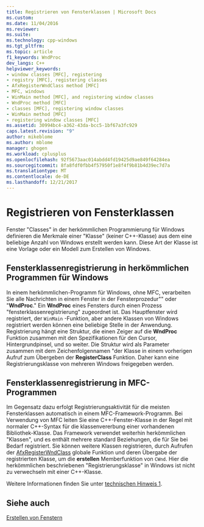 ```yaml
---
title: Registrieren von Fensterklassen | Microsoft Docs
ms.custom: 
ms.date: 11/04/2016
ms.reviewer: 
ms.suite: 
ms.technology: cpp-windows
ms.tgt_pltfrm: 
ms.topic: article
f1_keywords: WndProc
dev_langs: C++
helpviewer_keywords:
- window classes [MFC], registering
- registry [MFC], registering classes
- AfxRegisterWndClass method [MFC]
- MFC, windows
- WinMain method [MFC], and registering window classes
- WndProc method [MFC]
- classes [MFC], registering window classes
- WinMain method [MFC]
- registering window classes [MFC]
ms.assetid: 30994bc4-a362-43da-bcc5-1bf67a3fc929
caps.latest.revision: "9"
author: mikeblome
ms.author: mblome
manager: ghogen
ms.workload: cplusplus
ms.openlocfilehash: 92f5673aac014abdd4fd19425d9ae849f64284ea
ms.sourcegitcommit: 8fa8fdf0fbb4f57950f1e8f4f9b81b4d39ec7d7a
ms.translationtype: MT
ms.contentlocale: de-DE
ms.lasthandoff: 12/21/2017
---
```

# <a name="registering-window-classes"></a>Registrieren von Fensterklassen
Fenster "Classes" in der herkömmlichen Programmierung für Windows definieren die Merkmale einer "Klasse" (keiner C++-Klasse) aus dem eine beliebige Anzahl von Windows erstellt werden kann. Diese Art der Klasse ist eine Vorlage oder ein Modell zum Erstellen von Windows.  
  
## <a name="window-class-registration-in-traditional-programs-for-windows"></a>Fensterklassenregistrierung in herkömmlichen Programmen für Windows  
 In einem herkömmlichen-Programm für Windows, ohne MFC, verarbeiten Sie alle Nachrichten in einem Fenster in der Fensterprozedur"" oder "**WndProc**." Ein **WndProc** eines Fensters durch einen Prozess "fensterklassenregistrierung" zugeordnet ist. Das Hauptfenster wird registriert, der `WinMain` -Funktion, aber andere Klassen von Windows registriert werden können eine beliebige Stelle in der Anwendung. Registrierung hängt eine Struktur, die einen Zeiger auf die **WndProc** Funktion zusammen mit den Spezifikationen für den Cursor, Hintergrundpinsel, und so weiter. Die Struktur wird als Parameter zusammen mit dem Zeichenfolgennamen "der Klasse in einem vorherigen Aufruf zum Übergeben der **RegisterClass** Funktion. Daher kann eine Registrierungsklasse von mehreren Windows freigegeben werden.  
  
## <a name="window-class-registration-in-mfc-programs"></a>Fensterklassenregistrierung in MFC-Programmen  
 Im Gegensatz dazu erfolgt Registrierungsaktivität für die meisten Fensterklassen automatisch in einem MFC-Framework-Programm. Bei Verwendung von MFC leiten Sie eine C++-Fenster-Klasse in der Regel mit normaler C++-Syntax für die klassenvererbung einer vorhandenen Bibliothek-Klasse. Das Framework verwendet weiterhin herkömmlichen "Klassen", und es enthält mehrere standard Beziehungen, die für Sie bei Bedarf registriert. Sie können weitere Klassen registrieren, durch Aufrufen der [AfxRegisterWndClass](../mfc/reference/application-information-and-management.md#afxregisterwndclass) globale Funktion und deren Übergabe der registrierten Klasse, um die **erstellen** Memberfunktion von `CWnd`. Hier die herkömmlichen beschriebenen "Registrierungsklasse" in Windows ist nicht zu verwechseln mit einer C++-Klasse.  
  
 Weitere Informationen finden Sie unter [technischen Hinweis 1](../mfc/tn001-window-class-registration.md).  
  
## <a name="see-also"></a>Siehe auch  
 [Erstellen von Fenstern](../mfc/creating-windows.md)

